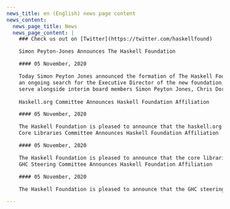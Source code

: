 ```yaml
---
news_title: en (English) news page content
news_content:
  news_page_title: News
  news_page_content: |
    ### Check us out on [Twitter](https://twitter.com/haskellfound)

    Simon Peyton-Jones Announces The Haskell Foundation

    #### 05 November, 2020

    Today Simon Peyton Jones announced the formation of The Haskell Foundation, a non-profit organization focused on increasing adoption of the Haskell programming language. There is
    an ongoing search for the Executive Director of the new foundation, who will
    serve alongside interim board members Simon Peyton Jones, Chris Dornan, Gabriele Keller, Jasper Van der Jeugt, Simon Marlow, Ed Kmett, Stephanie Weirich, and Lennart Augustsson.
    
    Haskell.org Committee Announces Haskell Foundation Affiliation

    #### 05 November, 2020

    The Haskell Foundation is pleased to announce that the haskell.org committee has voted to affiliate with the Haskell Foundation.
    Core Libraries Committee Announces Haskell Foundation Affiliation

    #### 05 November, 2020

    The Haskell Foundation is pleased to announce that the core libraries committee has voted to affiliate with the Haskell Foundation.
    GHC Steering Committee Announces Haskell Foundation Affiliation

    #### 05 November, 2020

    The Haskell Foundation is pleased to announce that the GHC steering committee has voted to affiliate with the Haskell Foundation.

---    
```

